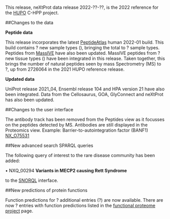 This release, neXtProt data release 2022-??-??, is the 2022 reference for the [HUPO](https://www.hupo.org/) C-HPP project.

##Changes to the data

**Peptide data**

This release incorporates the latest [PeptideAtlas](http://www.peptideatlas.org) human 2022-01 build. This build contains ? new sample types (), bringing the total to ? sample types. Peptides from [MassIVE](https://massive.ucsd.edu/) have also been updated. MassIVE peptides from ? new tissue types () have been integrated in this release. Taken together, this brings the number of natural peptides seen by mass Spectrometry (MS) to ?, up from 2726064 in the 2021 HUPO reference release.

**Updated data**

UniProt release 2021_04, Ensembl release 104 and HPA version 21 have also been integrated. Data from the Cellosaurus, GOA, GlyConnect and neXtProt has also been updated.

##Changes to the user interface

The antibody track has been removed from the Peptides view as it focusses on the peptides detected by MS. Antibodies are still displayed in the Proteomics view. Example: Barrier-to-autointegration factor (BANF1) [NX\_O75531](../entry/NX_O75531/proteomics)

##New advanced search SPARQL queries

The following query of interest to the rare disease community has been added:

• NXQ\_00294 **Variants in MECP2 causing Rett Syndrome**

to the [SNORQL](https://snorql.nextprot.org/) interface.

##New predictions of protein functions

Function predictions for ? additional entries (?) are now available. There are now ? entries with function predictions listed in the [functional proteome project](../about/functional-proteome-project) page. 
